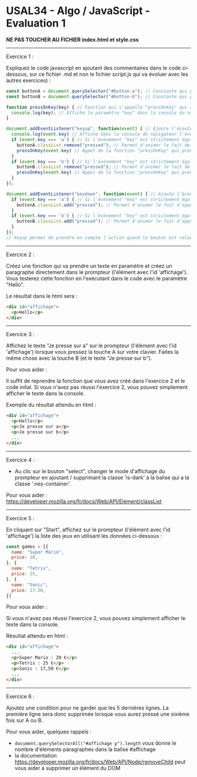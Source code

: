 # USAL34 - Algo / JavaScript - Evaluation 1

**NE PAS TOUCHER AU FICHIER index.html et style.css**

---

Exercice 1 :

Expliquez le code javascript en ajoutant des commentaires dans le code ci-dessous, sur ce fichier .md et non le fichier script.js qui va évoluer avec les autres exercices) :

```js
const buttonA = document.querySelector("#button-a"); // Constante qui permet de sélectionner le bouton A dans le document html
const buttonB = document.querySelector("#button-b"); // Constante qui permet de sélectionner le bouton B dans le document html

function pressOnKey(key) { // Fonction qui s'appelle "pressOnKey" qui a comme paramètre "key"
  console.log(key); // Affiche le paramètre "key" dans la console du navigateur
}

document.addEventListener("keyup", function(event) { // Ajoute l'écouteur d'évènement "keyup" qui possède une fonction "event" au document html
  console.log(event.key) // Affiche dans la console du navigateur l'évènement "key"
  if (event.key === 'a') { // Si l'évènement "key" est strictement égal au bouton A
    buttonA.classList.remove("pressed"); // Permet d'animer le fait de relâcher le bouton A
    pressOnKey(event.key) // Appel de la fonction "pressOnKey" qui prend en compte l'évènement "key"
  }
  if (event.key === 'b') { // Si l'évènement "key" est strictement égal au bouton B
    buttonB.classList.remove("pressed"); // Permet d'animer le fait de relâcher le bouton B
    pressOnKey(event.key) // Appel de la fonction "pressOnKey" qui prend en compte l'évènement "key"
  } 
});

document.addEventListener("keydown", function(event) { // Ajoute l'écouteur d'évènement "keydown" qui possède une fonction "event" au document
  if (event.key === 'a') { // Si l'évènement "key" est strictement égal au bouton A
    buttonA.classList.add("pressed"); // Permet d'animer le fait d'appuyer sur le bouton A
  }
  if (event.key === 'b') { // Si l'évènement "key" est strictement égal au bouton B
    buttonB.classList.add("pressed"); // Permet d'animer le fait d'appuyer sur le bouton B
  }
});
// keyup permet de prendre en compte l'action quand le bouton est relaché / keydown quand le bouton est enfoncé

```

---

Exercice 2 :

Créez une fonction qui va prendre un texte en paramètre et créez un paragraphe directement dans le prompteur (l'élément avec l'id 'affichage'). Vous testerez cette fonction en l'exécutant dans le code avec le paramètre "Hello".

Le résultat dans le html sera :
```html
<div id="affichage">
  <p>Hello</p>
</div>
```

---

Exercice 3 :

Affichez le texte "Je presse sur a" sur le prompteur (l'élément avec l'id 'affichage') lorsque vous pressez la touche A sur votre clavier. Faites la même chose avec la touche B (et le texte "Je presse sur b").

Pour vous aider :

Il suffit de reprendre la fonction que vous avez créé dans l'exercice 2 et le code inital. Si vous n'avez pas réussi l'exercice 2, vous pouvez simplement afficher le texte dans la console. 

Exemple du résultat attendu en html :

```html
<div id="affichage">
  <p>Hello</p>
  <p>Je presse sur a</p>
  <p>Je presse sur b</p>
  ...
</div>
```

---

Exercice 4 :

- Au clic sur le bouton "select", changer le mode d'affichage du prompteur en ajoutant / supprimant la classe 'is-dark' à la balise qui a la classe '.nes-container'.

Pour vous aider :
https://developer.mozilla.org/fr/docs/Web/API/Element/classList

---

Exercice 5 :

En cliquant sur "Start", affichez sur le prompteur (l'élément avec l'id 'affichage') la liste des jeux en utilisant les données ci-dessous :

```js
const games = [{
  name: "Super Mario",
  price: 20,
}, {
  name: "Tetris",
  price: 25,
}, {
  name: "Sonic",
  price: 17.50,
}]
```

Pour vous aider :

Si vous n'avez pas réussi l'exercice 2, vous pouvez simplement afficher le texte dans la console.

Résultat attendu en html :

```html
<div id="affichage">
  ...
  <p>Super Mario : 20 €</p>
  <p>Tetris : 25 €</p>
  <p>Sonic : 17,50 €</p>
  ...
</div>
```
---

Exercice 6 :

Ajoutez une condition pour ne garder que les 5 dernières lignes. La première ligne sera donc supprimée lorsque vous aurez pressé une sixième fois sur A ou B.

Pour vous aider, quelques rappels :

- `document.querySelectorAll("#affichage p").length` vous donne le nombre d'éléments paragraphes dans la balise #affichage
- la documentation https://developer.mozilla.org/fr/docs/Web/API/Node/removeChild peut vous aider à supprimer un élément du DOM

